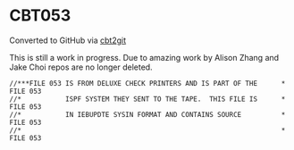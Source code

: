 # CBT053
Converted to GitHub via [cbt2git](https://github.com/wizardofzos/cbt2git)

This is still a work in progress. 
Due to amazing work by Alison Zhang and Jake Choi repos are no longer deleted.

```
//***FILE 053 IS FROM DELUXE CHECK PRINTERS AND IS PART OF THE      *   FILE 053
//*           ISPF SYSTEM THEY SENT TO THE TAPE.  THIS FILE IS      *   FILE 053
//*           IN IEBUPDTE SYSIN FORMAT AND CONTAINS SOURCE          *   FILE 053
//*                                                                 *   FILE 053
```
